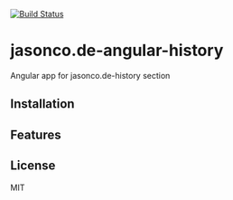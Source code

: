 
[![Build Status](https://secure.travis-ci.org/Jason/jasonco.de-angular-history.png)](https://travis-ci.org/Jason/jasonco.de-angular-history)

# jasonco.de-angular-history

  Angular app for jasonco.de-history section

## Installation



## Features

   

## License

  MIT
